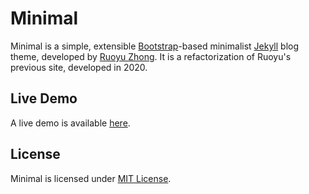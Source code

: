 # Minimal

Minimal is a simple, extensible [Bootstrap](https://getbootstrap.com/)-based
minimalist [Jekyll](https://jekyllrb.com/) blog theme, developed by
[Ruoyu Zhong](https://www.ruoyu.xyz). It is a refactorization of Ruoyu's
previous site, developed in 2020.

## Live Demo

A live demo is available [here](https://minimal.ruoyu.io).

## License

Minimal is licensed under [MIT License](LICENSE).
